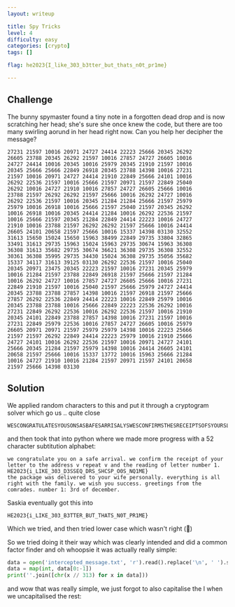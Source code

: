 ```yaml
---
layout: writeup

title: Spy Tricks
level: 4
difficulty: easy
categories: [crypto]
tags: []

flag: he2023{I_like_303_b3tter_but_thats_n0t_pr1me}

---
```


## Challenge

The bunny spymaster found a tiny note in a forgotten dead drop and is now scratching her head; she's sure she once knew the code, but there are too many swirling aorund in her head right now. Can you help her decipher the message?

```
27231 21597 10016 20971 24727 24414 22223 25666 20345 26292
26605 23788 20345 26292 21597 10016 27857 24727 26605 10016
24727 24414 10016 20345 10016 25979 20345 21910 21597 10016
20345 25666 25666 22849 26918 20345 23788 14398 10016 27231
21597 10016 20971 24727 24414 21910 22849 25666 24101 10016
26292 22536 21597 10016 25666 21597 20971 21597 22849 25040
26292 10016 24727 21910 10016 27857 24727 26605 25666 10016
23788 21597 26292 26292 21597 25666 10016 26292 24727 10016
26292 22536 21597 10016 20345 21284 21284 25666 21597 25979
25979 10016 26918 10016 25666 21597 25040 21597 20345 26292
10016 26918 10016 20345 24414 21284 10016 26292 22536 21597
10016 25666 21597 20345 21284 22849 24414 22223 10016 24727
21910 10016 23788 21597 26292 26292 21597 25666 10016 24414
26605 24101 20658 21597 25666 10016 15337 14398 03130 32552
31613 15650 15024 15650 15963 38499 22849 29735 33804 32865
33491 31613 29735 15963 15024 15963 29735 30674 15963 36308
36308 31613 35682 29735 30674 36621 36308 29735 36308 32552
30361 36308 35995 29735 34430 15024 36308 29735 35056 35682
15337 34117 31613 39125 03130 26292 22536 21597 10016 25040
20345 20971 23475 20345 22223 21597 10016 27231 20345 25979
10016 21284 21597 23788 22849 26918 21597 25666 21597 21284
10016 26292 24727 10016 27857 24727 26605 25666 10016 27231
22849 21910 21597 10016 25040 21597 25666 25979 24727 24414
20345 23788 23788 27857 14398 10016 21597 26918 21597 25666
27857 26292 22536 22849 24414 22223 10016 22849 25979 10016
20345 23788 23788 10016 25666 22849 22223 22536 26292 10016
27231 22849 26292 22536 10016 26292 22536 21597 10016 21910
20345 24101 22849 23788 27857 14398 10016 27231 21597 10016
27231 22849 25979 22536 10016 27857 24727 26605 10016 25979
26605 20971 20971 21597 25979 25979 14398 10016 22223 25666
21597 21597 26292 22849 24414 22223 25979 10016 21910 25666
24727 24101 10016 26292 22536 21597 10016 20971 24727 24101
25666 20345 21284 21597 25979 14398 10016 24414 26605 24101
20658 21597 25666 10016 15337 13772 10016 15963 25666 21284
10016 24727 21910 10016 21284 21597 20971 21597 24101 20658
21597 25666 14398 03130
```

## Solution

We applied random characters to this and put it through a cryptogram solver which go us .. quite close

```
WESCONGRATULATESYOUSONSASBAFESARRISALYSWESCONFIRMSTHESRECEIPTSOFSYOURSLETTERSTOSTHESADDREBBSSSREPEATSSSANDSTHESREADINGSOFSLETTERSNUMVERSJYUAXQZQXMIZDVCXZXZXZQXKKXHZQLKZKAJKIZFZKZGHJEXNUTHESPACKAGESWABSDELISEREDSTOSYOURSWIFESPERBONALLYYS
```

and then took that into python where we made more progress with a 52 character subtitution alphabet:

```
we congratulate you on a safe arrival. we confirm the receipt of your letter to the address v repeat v and the reading of letter number 1.
HE2023{i_LIKE_303_D3SSEQ_DRS_SHCSP_O0S_NQ1ME}
the package was delivered to your wife personally. everything is all right with the family. we wish you success. greetings from the comrades. number 1: 3rd of december.
```

Saskia eventually got this into

```
HE2023{i_LIKE_303_B3TTER_BUT_THATS_N0T_PR1ME}
```

Which we tried, and then tried lower case which wasn't right (:eyes:)

So we tried doing it their way which was clearly intended and did a common factor finder and oh whoopsie it was actually really simple:

```python
data = open('intercepted_message.txt', 'r').read().replace('\n', ' ').split(' ')
data = map(int, data[0:-1])
print(''.join([chr(x // 313) for x in data]))
```

and wow that was really simple, we just forgot to also capitalise the I when we uncapitalised the rest:


